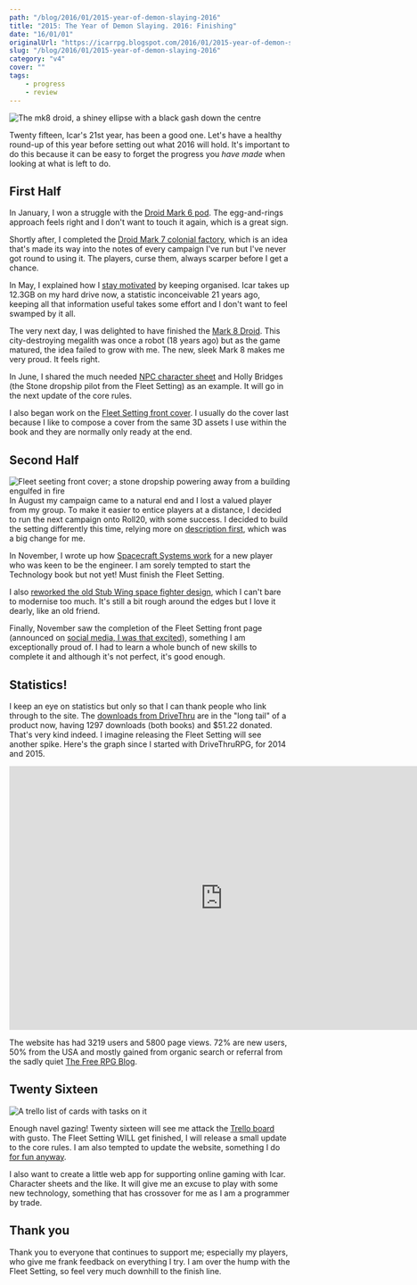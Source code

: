 ```yaml
---
path: "/blog/2016/01/2015-year-of-demon-slaying-2016"
title: "2015: The Year of Demon Slaying. 2016: Finishing"
date: "16/01/01"
originalUrl: "https://icarrpg.blogspot.com/2016/01/2015-year-of-demon-slaying-2016.html"
slug: "/blog/2016/01/2015-year-of-demon-slaying-2016"
category: "v4"
cover: ""
tags:
    - progress
    - review
---
```

![The mk8 droid, a shiney ellipse with a black gash down the centre](./images/mk8.jpg)

Twenty fifteen, Icar's 21st year, has been a good one. Let's have a healthy round-up of this year before setting out what 2016 will hold. It's important to do this because it can be easy to forget the progress you *have made* when looking at what is left to do.  

## First Half

In January, I won a struggle with the [Droid Mark 6 pod](../2015-01-06-droid-mk-6-pod-complete). The egg-and-rings approach feels right and I don't want to touch it again, which is a great sign.   

Shortly after, I completed the [Droid Mark 7 colonial factory](../2015-01-15-droid-mk7-colonial-factory-turned), which is an idea that's made its way into the notes of every campaign I've run but I've never got round to using it. The players, curse them, always scarper before I get a chance.  

In May, I explained how I [stay motivated](../2015-05-04-fleet-setting-progress-report-and-how-i) by keeping organised. Icar takes up 12.3GB on my hard drive now, a statistic inconceivable 21 years ago, keeping all that information useful takes some effort and I don't want to feel swamped by it all.  

The very next day, I was delighted to have finished the [Mark 8 Droid](../2015-05-05-quite-unexpected-surprise-droid-mk8). This city-destroying megalith was once a robot (18 years ago) but as the game matured, the idea failed to grow with me. The new, sleek Mark 8 makes me very proud. It feels right.  

In June, I shared the much needed [NPC character sheet](../2015-06-03-new-download-npc-character-sheet) and Holly Bridges (the Stone dropship pilot from the Fleet Setting) as an example. It will go in the next update of the core rules.  

I also began work on the [Fleet Setting front cover](../2015-06-22-work-in-progress-fleet-setting-front). I usually do the cover last because I like to compose a cover from the same 3D assets I use within the book and they are normally only ready at the end.  

## Second Half

![Fleet seeting front cover; a stone dropship powering away from a building engulfed in fire](./images/fleet-setting.jpg)In August my campaign came to a natural end and I lost a valued player from my group. To make it easier to entice players at a distance, I decided to run the next campaign onto Roll20, with some success. I decided to build the setting differently this time, relying more on [description first](../2015-08-17-text-first-new-way-to-fill-in-campaign), which was a big change for me.  

In November, I wrote up how [Spacecraft Systems work](../2015-11-01-spacecraft-systems) for a new player who was keen to be the engineer. I am sorely tempted to start the Technology book but not yet! Must finish the Fleet Setting.  

I also [reworked the old Stub Wing space fighter design](../2015-11-22-the-fleet-stub-wing-i-first-drew-it-at), which I can't bare to modernise too much. It's still a bit rough around the edges but I love it dearly, like an old friend.  

Finally, November saw the completion of the Fleet Setting front page (announced on [social media, I was that excited](https://www.facebook.com/icarrpg)), something I am exceptionally proud of. I had to learn a whole bunch of new skills to complete it and although it's not perfect, it's good enough.  

## Statistics!

I keep an eye on statistics but only so that I can thank people who link through to the site. The [downloads from DriveThru](http://www.drivethrurpg.com/browse.php?manufacturers_id=7130) are in the "long tail" of a product now, having 1297 downloads (both books) and $51.22 donated. That's very kind indeed. I imagine releasing the Fleet Setting will see another spike. Here's the graph since I started with DriveThruRPG, for 2014 and 2015.  

<iframe width="766" height="473" seamless="" frameborder="0" scrolling="no" src="https://docs.google.com/spreadsheets/d/1pGq0PNMEFhC98VBFGhbgBfubFvCJXzpTecY_0RYQnvs/pubchart?oid=1381679484&format=interactive"></iframe>  

The website has had 3219 users and 5800 page views. 72% are new users, 50% from the USA and mostly gained from organic search or referral from the sadly quiet [The Free RPG Blog](http://www.thefreerpgblog.com). 

## Twenty Sixteen

![A trello list of cards with tasks on it](./images/2015-review-trello.jpg)

Enough navel gazing! Twenty sixteen will see me attack the [Trello board](https://trello.com/b/46BJhlX1/icar-the-sci-fi-rpg-www-icar-co-uk) with gusto. The Fleet Setting WILL get finished, I will release a small update to the core rules. I am also tempted to update the website, something I do [for fun anyway](http://www.icar.co.uk/archive/pagehistory.php).  

I also want to create a little web app for supporting online gaming with Icar. Character sheets and the like. It will give me an excuse to play with some new technology, something that has crossover for me as I am a programmer by trade.  

## Thank you

Thank you to everyone that continues to support me; especially my players, who give me frank feedback on everything I try. I am over the hump with the Fleet Setting, so feel very much downhill to the finish line.